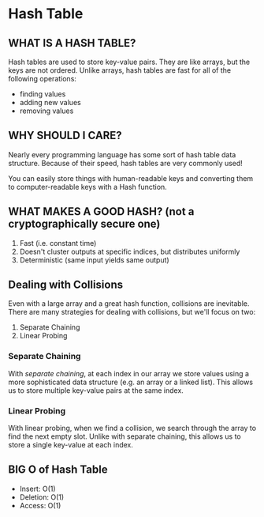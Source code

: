 # Hash Table

## WHAT IS A HASH TABLE?

Hash tables are used to store key-value pairs.
They are like arrays, but the keys are not ordered.
Unlike arrays, hash tables are fast for all of the following operations:

- finding values
- adding new values
- removing values

## WHY SHOULD I CARE?

Nearly every programming language has some sort of hash table data structure. Because of their speed, hash tables are very commonly used!

You can easily store things with human-readable keys and converting them to computer-readable keys with a Hash function.

## WHAT MAKES A GOOD HASH? (not a cryptographically secure one)

1. Fast (i.e. constant time)
2. Doesn't cluster outputs at specific indices, but distributes uniformly
3. Deterministic (same input yields same output)

## Dealing with Collisions

Even with a large array and a great hash function, collisions are inevitable. There are many strategies for dealing with collisions, but we'll focus on two:

1. Separate Chaining
2. Linear Probing

### Separate Chaining

With _separate chaining_, at each index in our array we store values using a more sophisticated data structure (e.g. an array or a linked list).
This allows us to store multiple key-value pairs at the same index.

### Linear Probing

With linear probing, when we find a collision, we search through the array to find the next empty slot.
Unlike with separate chaining, this allows us to store a single key-value at each index.

## BIG O of Hash Table
- Insert: O(1)
- Deletion: O(1)
- Access: O(1)